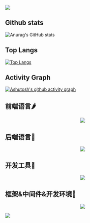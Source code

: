 <p>
  <img src="https://capsule-render.vercel.app/api?type=venom&color=0:EEFF00,100:a82da8&height=200&section=header&text=MaplePlus%20Github&fontColor=0011ff&fontSize=90&&animation=fadeIn&textBg=false&strokeWidth=3" />
</p>

## Github stats
![Anurag's GitHub stats](https://github-readme-stats.vercel.app/api?username=mapleplus&count_private=true&show_icons=true&theme=yeblu&rank_icon=github&include_all_commits=true&number_formatshort=short&border_radius=4.5)
## Top Langs
[![Top Langs](https://github-readme-stats.vercel.app/api/top-langs/?username=mapleplus&theme=ambient_gradient&layout=pie)](https://github.com/anuraghazra/github-readme-stats)
## Activity Graph
[![Ashutosh's github activity graph](https://github-readme-activity-graph.vercel.app/graph?username=mapleplus&theme=merko&area=true&hide_border=true&radius=5&grid=false&bg_color=000031&days=30)](https://github.com/ashutosh00710/github-readme-activity-graph)

## 前端语言🌶️
<p align="center">
  <a href="https://skillicons.dev">
    <img src="https://skillicons.dev/icons?i=html,css,js,ts" />
  </a>
</p>

## 后端语言🌟
<p align="center">
  <a href="https://skillicons.dev">
    <img src="https://skillicons.dev/icons?i=c,cpp,java,go" />
  </a>
</p>

## 开发工具🤯
<p align="center">
  <a href="https://skillicons.dev">
    <img src="https://skillicons.dev/icons?i=idea,vscode,git,postman" />
  </a>
</p>

## 框架&中间件&开发环境🍁
<p align="center">
  <a href="https://skillicons.dev">
    <img src="https://skillicons.dev/icons?i=vue,spring,redis,mysql,rocket,linux,docker" />
  </a>
</p>

![](https://komarev.com/ghpvc/?username=mapleplus&color=brightgreen&style=plastic&label=MaplePlus+VIEWS)
